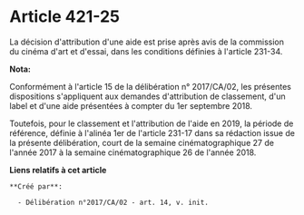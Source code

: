 # Article 421-25

La décision d'attribution d'une aide est prise après avis de la commission du cinéma d'art et d'essai, dans les conditions
définies à l'article 231-34.

**Nota:**

Conformément à l'article 15 de la délibération n° 2017/CA/02, les présentes dispositions s'appliquent aux demandes
d'attribution de classement, d'un label et d'une aide présentées à compter du 1er septembre 2018.

Toutefois, pour le classement et l'attribution de l'aide en 2019, la période de référence, définie à l'alinéa 1er de
l'article 231-17 dans sa rédaction issue de la présente délibération, court de la semaine cinématographique 27 de l'année
2017 à la semaine cinématographique 26 de l'année 2018.

**Liens relatifs à cet article**

	**Créé par**:

	  - Délibération n°2017/CA/02 - art. 14, v. init.
